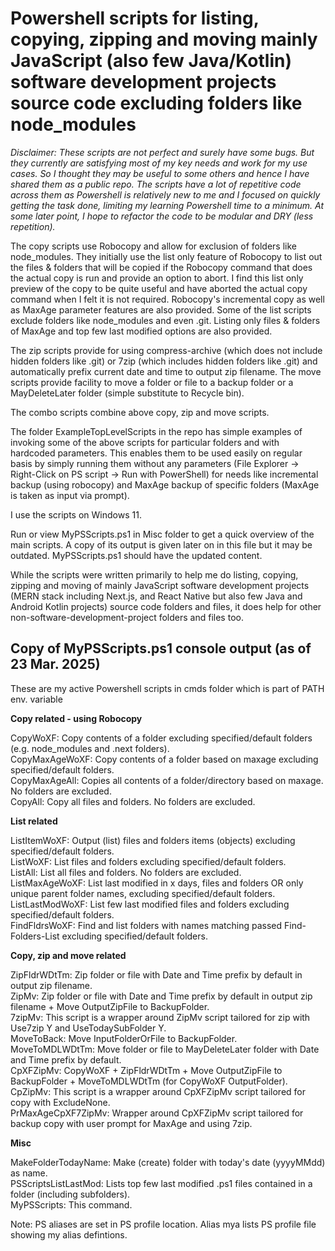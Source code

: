 Powershell scripts for listing, copying, zipping and moving mainly JavaScript (also few Java/Kotlin) software development projects source code excluding folders like node_modules
===========

*Disclaimer: These scripts are not perfect and surely have some bugs. But they currently are satisfying most of my key needs and work for my use cases. So I thought they may be useful to some others and hence I have shared them as a public repo. The scripts have a lot of repetitive code across them as Powershell is relatively new to me and I focused on quickly getting the task done, limiting my learning Powershell time to a minimum. At some later point, I hope to refactor the code to be modular and DRY (less repetition).*

The copy scripts use Robocopy and allow for exclusion of folders like node_modules. They initially use the list only feature of Robocopy to list out the files & folders that will be copied if the Robocopy command that does the actual copy is run and provide an option to abort. I find this list only preview of the copy to be quite useful and have aborted the actual copy command when I felt it is not required. Robocopy's incremental copy as well as MaxAge parameter features are also provided. Some of the list scripts exclude folders like node_modules and even .git. Listing only files & folders of MaxAge and top few last modified options are also provided.  

The zip scripts provide for using compress-archive (which does not include hidden folders like .git) or 7zip (which includes hidden folders like .git) and automatically prefix current date and time to output zip filename. The move scripts provide facility to move a folder or file to a backup folder or a MayDeleteLater folder (simple substitute to Recycle bin).  

The combo scripts combine above copy, zip and move scripts.  

The folder ExampleTopLevelScripts in the repo has simple examples of invoking some of the above scripts for particular folders and with hardcoded parameters. This enables them to be used easily on regular basis by simply running them without any parameters (File Explorer -> Right-Click on PS script -> Run with PowerShell) for needs like incremental backup (using robocopy) and MaxAge backup of specific folders (MaxAge is taken as input via prompt).

I use the scripts on Windows 11.
 
Run or view MyPSScripts.ps1 in Misc folder to get a quick overview of the main scripts. A copy of its output is given
later on in this file but it may be outdated. MyPSScripts.ps1 should have the updated content.

While the scripts were written primarily to help me do listing, copying, zipping and moving of mainly JavaScript software development projects 
(MERN stack including Next.js, and React Native but also few Java and Android Kotlin projects) source code folders and files, it does help for other non-software-development-project folders and files too.

Copy of MyPSScripts.ps1 console output (as of 23 Mar. 2025)
----------------------------------------------------------

These are my active Powershell scripts in cmds folder which is part of PATH env. variable

**Copy related - using Robocopy**

CopyWoXF: Copy contents of a folder excluding specified/default folders (e.g. node_modules and .next folders).  
CopyMaxAgeWoXF: Copy contents of a folder based on maxage excluding specified/default folders.  
CopyMaxAgeAll: Copies all contents of a folder/directory based on maxage. No folders are excluded.  
CopyAll: Copy all files and folders. No folders are excluded.  

**List related**

ListItemWoXF: Output (list) files and folders items (objects) excluding specified/default folders.  
ListWoXF: List files and folders excluding specified/default folders.  
ListAll: List all files and folders. No folders are excluded.  
ListMaxAgeWoXF: List last modified in x days, files and folders OR only unique parent folder names, excluding specified/default folders.  
ListLastModWoXF: List few last modified files and folders excluding specified/default folders.  
FindFldrsWoXF: Find and list folders with names matching passed Find-Folders-List excluding specified/default folders.  

**Copy, zip and move related**

ZipFldrWDtTm: Zip folder or file with Date and Time prefix by default in output zip filename.  
ZipMv: Zip folder or file with Date and Time prefix by default in output zip filename + Move OutputZipFile to BackupFolder.  
7zipMv: This script is a wrapper around ZipMv script tailored for zip with Use7zip Y and UseTodaySubFolder Y.  
MoveToBack: Move InputFolderOrFile to BackupFolder.  
MoveToMDLWDtTm: Move folder or file to MayDeleteLater folder with Date and Time prefix by default.  
CpXFZipMv: CopyWoXF + ZipFldrWDtTm + Move OutputZipFile to BackupFolder + MoveToMDLWDtTm (for CopyWoXF OutputFolder).  
CpZipMv: This script is a wrapper around CpXFZipMv script tailored for copy with ExcludeNone.  
PrMaxAgeCpXF7ZipMv: Wrapper around CpXFZipMv script tailored for backup copy with user prompt for MaxAge and using 7zip.  

**Misc**

MakeFolderTodayName: Make (create) folder with today's date (yyyyMMdd) as name.  
PSScriptsListLastMod: Lists top few last modified .ps1 files contained in a folder (including subfolders).  
MyPSScripts: This command.  

Note: PS aliases are set in PS profile location. Alias mya lists PS profile file showing my alias defintions.  